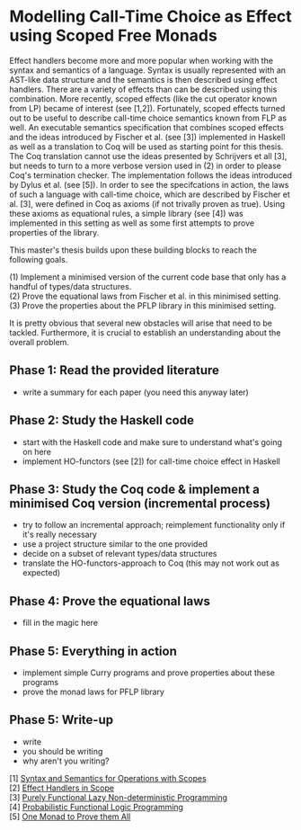 # Modelling Call-Time Choice as Effect using Scoped Free Monads

Effect handlers become more and more popular when working with the syntax and semantics of a language.
Syntax is usually represented with an AST-like data structure and the semantics is then described using effect handlers.
There are a variety of effects than can be described using this combination.
More recently, scoped effects (like the cut operator known from LP) became of interest (see [1,2]).
Fortunately, scoped effects turned out to be useful to describe call-time choice semantics known from FLP as well.
An executable semantics specification that combines scoped effects and the ideas introduced by Fischer et al. (see [3])
implemented in Haskell as well as a translation to Coq will be used as starting point for this thesis.
The Coq translation cannot use the ideas presented by Schrijvers et all [3], but needs to turn to a more verbose version used in (2) in order to
please Coq's termination checker.
The implementation follows the ideas introduced by Dylus et al. (see [5]). 
In order to see the specifcations in action, the laws of such a language with call-time choice,
which are described by Fischer et al. [3], were defined in Coq as axioms (if not trivally proven as true).
Using these axioms as equational rules, a simple library (see [4]) was implemented in this setting as well as some first attempts to
prove properties of the library.

This master's thesis builds upon these building blocks to reach the following goals.

(1) Implement a minimised version of the current code base that only has a handful of types/data structures.  
(2) Prove the equational laws from Fischer et al. in this minimised setting.  
(3) Prove the properties about the PFLP library in this minimised setting.  

It is pretty obvious that several new obstacles will arise that need to be tackled.
Furthermore, it is crucial to establish an understanding about the overall problem.

## Phase 1: Read the provided literature

* write a summary for each paper (you need this anyway later)

## Phase 2: Study the Haskell code

* start with the Haskell code and make sure to understand what's going on here
* implement HO-functors (see [2]) for call-time choice effect in Haskell

## Phase 3: Study the Coq code & implement a minimised Coq version (incremental process)

* try to follow an incremental approach; reimplement functionality only if it's really necessary
* use a project structure similar to the one provided
* decide on a subset of relevant types/data structures
* translate the HO-functors-approach to Coq (this may not work out as expected)

## Phase 4: Prove the equational laws

* fill in the magic here

## Phase 5: Everything in action

* implement simple Curry programs and prove properties about these programs
* prove the monad laws for PFLP library

## Phase 5: Write-up

* write
* you should be writing
* why aren't you writing?

[1] [Syntax and Semantics for Operations with Scopes](https://people.cs.kuleuven.be/~tom.schrijvers/Research/papers/lics2018.pdf)  
[2] [Effect Handlers in Scope](https://people.cs.kuleuven.be/~tom.schrijvers/Research/papers/haskell2014.pdf)  
[3] [Purely Functional Lazy Non-deterministic Programming](http://www-ps.informatik.uni-kiel.de/~sebf/data/pub/icfp09.pdf)  
[4] [Probabilistic Functional Logic Programming](http://www-ps.informatik.uni-kiel.de/~sad/padl2018-preprint.pdf)  
[5] [One Monad to Prove them All](https://arxiv.org/pdf/1805.08059.pdf)  